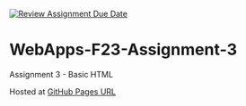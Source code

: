 [![Review Assignment Due Date](https://classroom.github.com/assets/deadline-readme-button-24ddc0f5d75046c5622901739e7c5dd533143b0c8e959d652212380cedb1ea36.svg)](https://classroom.github.com/a/q2-Q7VCy)
# WebApps-F23-Assignment-3
Assignment 3 - Basic HTML

Hosted at [GitHub Pages URL](https://github.com/44-563-WebApps-F23/44563-webapps-f23-assignment3-Navyasreesriperumbudoor/settings/pages)

